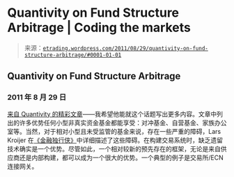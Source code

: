 <!--yml

分类：未分类

date: 2024-05-12 19:35:09

-->

# Quantivity on Fund Structure Arbitrage | Coding the markets

> 来源：[`etrading.wordpress.com/2011/08/29/quantivity-on-fund-structure-arbitrage/#0001-01-01`](https://etrading.wordpress.com/2011/08/29/quantivity-on-fund-structure-arbitrage/#0001-01-01)

## Quantivity on Fund Structure Arbitrage

### 2011 年 8 月 29 日

[来自 Quantivity 的精彩文章](http://quantivity.wordpress.com/2011/08/28/fund-structure-arbitrage/)——我希望他能就这个话题写出更多内容。文章中列出的许多优势任何小型非真实资金基金都能享受：对冲基金、自营基金、家族办公室等。当然，对于相对小型且未受监管的基金来说，存在一些严重的障碍，Lars Kroijer 在[《金融独行侠》](http://www.amazon.co.uk/Money-Mavericks-Confessions-Manager-Financial/dp/027373198X)中详细描述了这些障碍。在构建交易系统时，缺乏遗留技术确实是一个优势。尽管如此，一个相对较新的预先存在的框架，无论是来自供应商还是内部构建，都可以成为一个很大的优势。一个典型的例子是交易所/ECN 连接网关。
